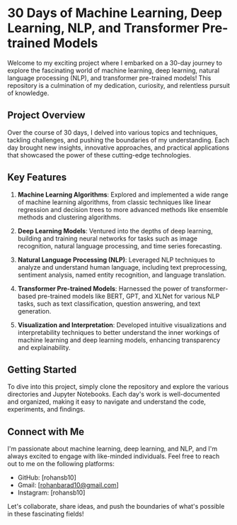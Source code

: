 # 30 Days of Machine Learning, Deep Learning, NLP, and Transformer Pre-trained Models

Welcome to my exciting project where I embarked on a 30-day journey to explore the fascinating world of machine learning, deep learning, natural language processing (NLP), and transformer pre-trained models! This repository is a culmination of my dedication, curiosity, and relentless pursuit of knowledge.

## Project Overview

Over the course of 30 days, I delved into various topics and techniques, tackling challenges, and pushing the boundaries of my understanding. Each day brought new insights, innovative approaches, and practical applications that showcased the power of these cutting-edge technologies.

## Key Features

1. **Machine Learning Algorithms**: Explored and implemented a wide range of machine learning algorithms, from classic techniques like linear regression and decision trees to more advanced methods like ensemble methods and clustering algorithms.

2. **Deep Learning Models**: Ventured into the depths of deep learning, building and training neural networks for tasks such as image recognition, natural language processing, and time series forecasting.

3. **Natural Language Processing (NLP)**: Leveraged NLP techniques to analyze and understand human language, including text preprocessing, sentiment analysis, named entity recognition, and language translation.

4. **Transformer Pre-trained Models**: Harnessed the power of transformer-based pre-trained models like BERT, GPT, and XLNet for various NLP tasks, such as text classification, question answering, and text generation.

5. **Visualization and Interpretation**: Developed intuitive visualizations and interpretability techniques to better understand the inner workings of machine learning and deep learning models, enhancing transparency and explainability.


## Getting Started

To dive into this project, simply clone the repository and explore the various directories and Jupyter Notebooks. Each day's work is well-documented and organized, making it easy to navigate and understand the code, experiments, and findings.

## Connect with Me

I'm passionate about machine learning, deep learning, and NLP, and I'm always excited to engage with like-minded individuals. Feel free to reach out to me on the following platforms:

- GitHub: [rohansb10]
- Gmail: [rohanbarad10@gmail.com]
- Instagram: [rohansb10]

Let's collaborate, share ideas, and push the boundaries of what's possible in these fascinating fields!
